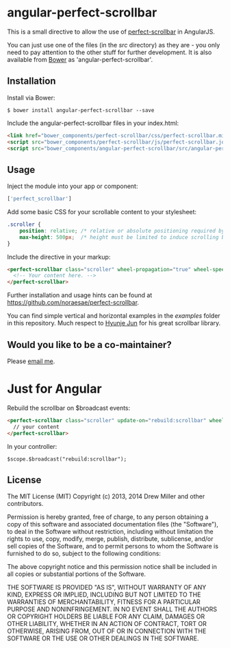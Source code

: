 angular-perfect-scrollbar
=========================

This is a small directive to allow the use of [perfect-scrollbar](https://github.com/noraesae/perfect-scrollbar) in AngularJS.

You can just use one of the files (in the *src* directory) as they are - you only need to pay attention to the other stuff for further development. It is also available from [Bower](http://bower.io) as 'angular-perfect-scrollbar'.


Installation
------------

Install via Bower:

```shell
$ bower install angular-perfect-scrollbar --save
```

Include the angular-perfect-scrollbar files in your index.html:

```html
<link href="bower_components/perfect-scrollbar/css/perfect-scrollbar.min.css" rel="stylesheet" />
<script src="bower_components/perfect-scrollbar/js/perfect-scrollbar.jquery.min.js"></script>
<script src="bower_components/angular-perfect-scrollbar/src/angular-perfect-scrollbar.js"></script>
```

Usage
-----

Inject the module into your app or component:

```js
['perfect_scrollbar']
```

Add some basic CSS for your scrollable content to your stylesheet:

```css
.scroller {
    position: relative; /* relative or absolute positioning required by Perfect Scrollbar */
    max-height: 500px;  /* height must be limited to induce scrolling behavior */
}
```

Include the directive in your markup:

```html
<perfect-scrollbar class="scroller" wheel-propagation="true" wheel-speed="10" min-scrollbar-length="20">
  <!-- Your content here. -->
</perfect-scrollbar>
```

Further installation and usage hints can be found at https://github.com/noraesae/perfect-scrollbar.

You can find simple vertical and horizontal examples in the *examples* folder in this repository.  Much respect to [Hyunje Jun](https://github.com/noraesae) for his great scrollbar library.

Would you like to be a co-maintainer?
-------------------------------------

Please [email me](https://github.com/itsdrewmiller).


Just for Angular
=========================
Rebuild the scrollbar on $broadcast events:

```html
<perfect-scrollbar class="scroller" update-on="rebuild:scrollbar" wheel-propagation="true" wheel-speed="10" min-scrollbar-length="20">
  // your content
</perfect-scrollbar>
```

In your controller:

````
$scope.$broadcast("rebuild:scrollbar");
````

License
-------

The MIT License (MIT) Copyright (c) 2013, 2014 Drew Miller and other contributors.

Permission is hereby granted, free of charge, to any person obtaining a copy of this software and associated documentation files (the "Software"), to deal in the Software without restriction, including without limitation the rights to use, copy, modify, merge, publish, distribute, sublicense, and/or sell copies of the Software, and to permit persons to whom the Software is furnished to do so, subject to the following conditions:

The above copyright notice and this permission notice shall be included in all copies or substantial portions of the Software.

THE SOFTWARE IS PROVIDED "AS IS", WITHOUT WARRANTY OF ANY KIND, EXPRESS OR IMPLIED, INCLUDING BUT NOT LIMITED TO THE WARRANTIES OF MERCHANTABILITY, FITNESS FOR A PARTICULAR PURPOSE AND NONINFRINGEMENT. IN NO EVENT SHALL THE AUTHORS OR COPYRIGHT HOLDERS BE LIABLE FOR ANY CLAIM, DAMAGES OR OTHER LIABILITY, WHETHER IN AN ACTION OF CONTRACT, TORT OR OTHERWISE, ARISING FROM, OUT OF OR IN CONNECTION WITH THE SOFTWARE OR THE USE OR OTHER DEALINGS IN THE SOFTWARE.
